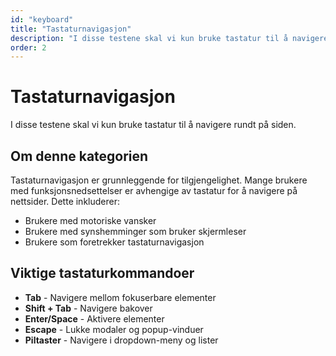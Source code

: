 ```yaml
---
id: "keyboard"
title: "Tastaturnavigasjon"
description: "I disse testene skal vi kun bruke tastatur til å navigere rundt på siden."
order: 2
---
```


# Tastaturnavigasjon

I disse testene skal vi kun bruke tastatur til å navigere rundt på siden.

## Om denne kategorien

Tastaturnavigasjon er grunnleggende for tilgjengelighet. Mange brukere med funksjonsnedsettelser er avhengige av tastatur for å navigere på nettsider. Dette inkluderer:

- Brukere med motoriske vansker
- Brukere med synshemminger som bruker skjermleser
- Brukere som foretrekker tastaturnavigasjon

## Viktige tastaturkommandoer

- **Tab** - Navigere mellom fokuserbare elementer
- **Shift + Tab** - Navigere bakover
- **Enter/Space** - Aktivere elementer
- **Escape** - Lukke modaler og popup-vinduer
- **Piltaster** - Navigere i dropdown-meny og lister
